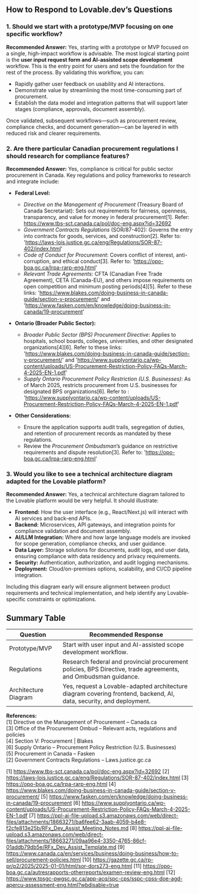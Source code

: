 ## How to Respond to Lovable.dev’s Questions

### 1. Should we start with a prototype/MVP focusing on one specific workflow?

**Recommended Answer:**
Yes, starting with a prototype or MVP focused on a single, high-impact workflow is advisable. The most logical starting point is the **user input request form and AI-assisted scope development** workflow. This is the entry point for users and sets the foundation for the rest of the process. By validating this workflow, you can:

- Rapidly gather user feedback on usability and AI interactions.
- Demonstrate value by streamlining the most time-consuming part of procurement.
- Establish the data model and integration patterns that will support later stages (compliance, approvals, document assembly).

Once validated, subsequent workflows—such as procurement review, compliance checks, and document generation—can be layered in with reduced risk and clearer requirements.

### 2. Are there particular Canadian procurement regulations I should research for compliance features?

**Recommended Answer:**
Yes, compliance is critical for public sector procurement in Canada. Key regulations and policy frameworks to research and integrate include:

- **Federal Level:**
  - *Directive on the Management of Procurement* (Treasury Board of Canada Secretariat): Sets out requirements for fairness, openness, transparency, and value for money in federal procurement[1]. Refer:  https://www.tbs-sct.canada.ca/pol/doc-eng.aspx?id=32692
  - *Government Contracts Regulations* (SOR/87-402): Governs the entry into contracts for goods, services, and construction[2]. Refer to: 'https://laws-lois.justice.gc.ca/eng/Regulations/SOR-87-402/index.html'
  - *Code of Conduct for Procurement*: Covers conflict of interest, anti-corruption, and ethical conduct[3]. Refer to: 'https://opo-boa.gc.ca/lrpa-rarp-eng.html'
  - *Relevant Trade Agreements*: CFTA (Canadian Free Trade Agreement), CETA (Canada-EU), and others impose requirements on open competition and minimum posting periods[4][5]. Refer to these links: 'https://www.blakes.com/doing-business-in-canada-guide/section-v-procurement/' and 'https://www.fasken.com/en/knowledge/doing-business-in-canada/19-procurement'

- **Ontario (Broader Public Sector):**
  - *Broader Public Sector (BPS) Procurement Directive*: Applies to hospitals, school boards, colleges, universities, and other designated organizations[4][6]. Refer to these links: 'https://www.blakes.com/doing-business-in-canada-guide/section-v-procurement/' and 'https://www.supplyontario.ca/wp-content/uploads/US-Procurement-Restriction-Policy-FAQs-March-4-2025-EN-1.pdf'
  - *Supply Ontario Procurement Policy Restriction (U.S. Businesses)*: As of March 2025, restricts procurement from U.S. businesses for designated BPS organizations[6]. Refer to : 'https://www.supplyontario.ca/wp-content/uploads/US-Procurement-Restriction-Policy-FAQs-March-4-2025-EN-1.pdf'

- **Other Considerations:**
  - Ensure the application supports audit trails, segregation of duties, and retention of procurement records as mandated by these regulations.
  - Review the *Procurement Ombudsman*’s guidance on restrictive requirements and dispute resolution[3]. Refer to: 'https://opo-boa.gc.ca/lrpa-rarp-eng.html'

### 3. Would you like to see a technical architecture diagram adapted for the Lovable platform?

**Recommended Answer:**
Yes, a technical architecture diagram tailored to the Lovable platform would be very helpful. It should illustrate:

- **Frontend:** How the user interface (e.g., React/Next.js) will interact with AI services and back-end APIs.
- **Backend:** Microservices, API gateways, and integration points for compliance validation and document assembly.
- **AI/LLM Integration:** Where and how large language models are invoked for scope generation, compliance checks, and user guidance.
- **Data Layer:** Storage solutions for documents, audit logs, and user data, ensuring compliance with data residency and privacy requirements.
- **Security:** Authentication, authorization, and audit logging mechanisms.
- **Deployment:** Cloud/on-premises options, scalability, and CI/CD pipeline integration.

Including this diagram early will ensure alignment between product requirements and technical implementation, and help identify any Lovable-specific constraints or optimizations.

## Summary Table

| Question | Recommended Response |
|---|---|
| Prototype/MVP | Start with user input and AI-assisted scope development workflow. |
| Regulations | Research federal and provincial procurement policies, BPS Directive, trade agreements, and Ombudsman guidance. |
| Architecture Diagram | Yes, request a Lovable-adapted architecture diagram covering frontend, backend, AI, data, security, and deployment. |

**References:**  
[1] Directive on the Management of Procurement – Canada.ca  
[3] Office of the Procurement Ombud – Relevant acts, regulations and policies  
[4] Section V: Procurement | Blakes  
[6] Supply Ontario – Procurement Policy Restriction (U.S. Businesses)  
[5] Procurement in Canada – Fasken  
[2] Government Contracts Regulations – Laws.justice.gc.ca

[1] https://www.tbs-sct.canada.ca/pol/doc-eng.aspx?id=32692
[2] https://laws-lois.justice.gc.ca/eng/Regulations/SOR-87-402/index.html
[3] https://opo-boa.gc.ca/lrpa-rarp-eng.html
[4] https://www.blakes.com/doing-business-in-canada-guide/section-v-procurement/
[5] https://www.fasken.com/en/knowledge/doing-business-in-canada/19-procurement
[6] https://www.supplyontario.ca/wp-content/uploads/US-Procurement-Restriction-Policy-FAQs-March-4-2025-EN-1.pdf
[7] https://ppl-ai-file-upload.s3.amazonaws.com/web/direct-files/attachments/18663271/ba6fee62-3aab-4059-b4e8-f2cfe813e25b/RFx_Dev_Assist_Meeting_Notes.md
[8] https://ppl-ai-file-upload.s3.amazonaws.com/web/direct-files/attachments/18663271/09aa96e4-3350-4765-86cf-01addb79db5e/RFx_Dev_Assist_Template.md
[9] https://www.canada.ca/en/services/business/doing-business/how-to-sell/procurement-policies.html
[10] https://gazette.gc.ca/rp-pr/p2/2025/2025-01-01/html/sor-dors273-eng.html
[11] https://opo-boa.gc.ca/autresrapports-otherreports/examen-review-eng.html
[12] https://www.tpsgc-pwgsc.gc.ca/app-acq/spc-cps/sspc-cpss-doe-agd-apercu-assessment-eng.html?wbdisable=true
